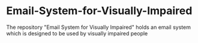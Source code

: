 # Email-System-for-Visually-Impaired
The repository "Email System for Visually Impaired" holds an email system which is designed to be used by visually impaired people
